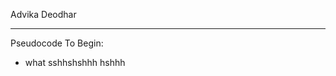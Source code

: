 Advika Deodhar

______________________________________________________________________________________
Pseudocode To Begin: 
- what sshhshshhh hshhh 